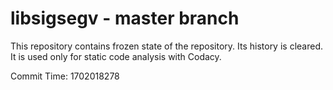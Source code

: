 # libsigsegv - master branch

This repository contains frozen state of the repository.
Its history is cleared. It is used only for static code
analysis with Codacy.

Commit Time: 1702018278